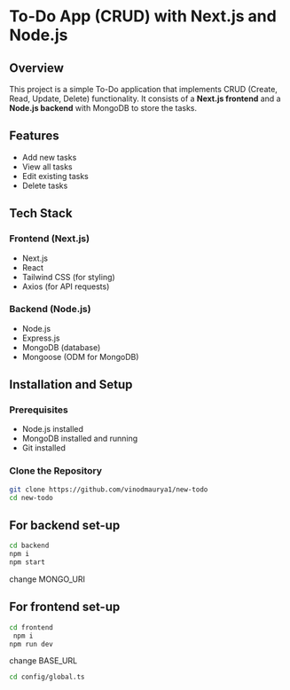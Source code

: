 # To-Do App (CRUD) with Next.js and Node.js

## Overview
This project is a simple To-Do application that implements CRUD (Create, Read, Update, Delete) functionality. It consists of a **Next.js frontend** and a **Node.js backend** with MongoDB to store the tasks.

## Features
- Add new tasks
- View all tasks
- Edit existing tasks
- Delete tasks

## Tech Stack
### Frontend (Next.js)
- Next.js
- React
- Tailwind CSS (for styling)
- Axios (for API requests)

### Backend (Node.js)
- Node.js
- Express.js
- MongoDB (database)
- Mongoose (ODM for MongoDB)

## Installation and Setup

### Prerequisites
- Node.js installed
- MongoDB installed and running
- Git installed

### Clone the Repository
```sh
git clone https://github.com/vinodmaurya1/new-todo
cd new-todo

```
## For backend set-up
```sh
cd backend
npm i
npm start
```
change MONGO_URI

## For frontend set-up
```sh
cd frontend
 npm i 
npm run dev
```
change BASE_URL
```sh
cd config/global.ts
```
